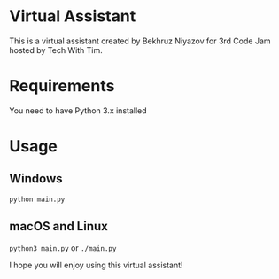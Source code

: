 # Virtual Assistant
This is a virtual assistant created by Bekhruz Niyazov for 3rd Code Jam hosted by Tech With Tim.
# Requirements
You need to have Python 3.x installed
# Usage
## Windows
`python main.py`
## macOS and Linux
`python3 main.py`
or
`./main.py`

I hope you will enjoy using this virtual assistant!